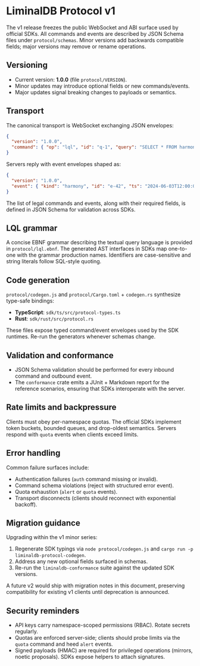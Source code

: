 # LiminalDB Protocol v1

The v1 release freezes the public WebSocket and ABI surface used by official SDKs. All commands and events are described by JSON Schema files under `protocol/schemas`. Minor versions add backwards compatible fields; major versions may remove or rename operations.

## Versioning

- Current version: **1.0.0** (file `protocol/VERSION`).
- Minor updates may introduce optional fields or new commands/events.
- Major updates signal breaking changes to payloads or semantics.

## Transport

The canonical transport is WebSocket exchanging JSON envelopes:

```json
{
  "version": "1.0.0",
  "command": { "op": "lql", "id": "q-1", "query": "SELECT * FROM harmony" }
}
```

Servers reply with event envelopes shaped as:

```json
{
  "version": "1.0.0",
  "event": { "kind": "harmony", "id": "e-42", "ts": "2024-06-03T12:00:00Z", "score": 0.82 }
}
```

The list of legal commands and events, along with their required fields, is defined in JSON Schema for validation across SDKs.

## LQL grammar

A concise EBNF grammar describing the textual query language is provided in `protocol/lql.ebnf`. The generated AST interfaces in SDKs map one-to-one with the grammar production names. Identifiers are case-sensitive and string literals follow SQL-style quoting.

## Code generation

`protocol/codegen.js` and `protocol/Cargo.toml` + `codegen.rs` synthesize type-safe bindings:

- **TypeScript**: `sdk/ts/src/protocol-types.ts`
- **Rust**: `sdk/rust/src/protocol.rs`

These files expose typed command/event envelopes used by the SDK runtimes. Re-run the generators whenever schemas change.

## Validation and conformance

- JSON Schema validation should be performed for every inbound command and outbound event.
- The `conformance` crate emits a JUnit + Markdown report for the reference scenarios, ensuring that SDKs interoperate with the server.

## Rate limits and backpressure

Clients must obey per-namespace quotas. The official SDKs implement token buckets, bounded queues, and drop-oldest semantics. Servers respond with `quota` events when clients exceed limits.

## Error handling

Common failure surfaces include:

- Authentication failures (`auth` command missing or invalid).
- Command schema violations (reject with structured error event).
- Quota exhaustion (`alert` or `quota` events).
- Transport disconnects (clients should reconnect with exponential backoff).

## Migration guidance

Upgrading within the v1 minor series:

1. Regenerate SDK typings via `node protocol/codegen.js` and `cargo run -p liminaldb-protocol-codegen`.
2. Address any new optional fields surfaced in schemas.
3. Re-run the `liminaldb-conformance` suite against the updated SDK versions.

A future v2 would ship with migration notes in this document, preserving compatibility for existing v1 clients until deprecation is announced.

## Security reminders

- API keys carry namespace-scoped permissions (RBAC). Rotate secrets regularly.
- Quotas are enforced server-side; clients should probe limits via the `quota` command and heed `alert` events.
- Signed payloads (HMAC) are required for privileged operations (mirrors, noetic proposals). SDKs expose helpers to attach signatures.

